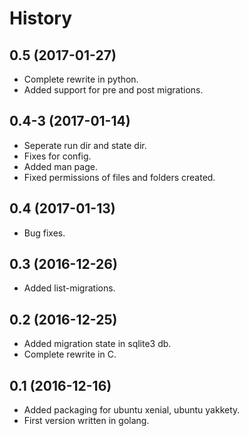 # History

## 0.5 (2017-01-27)
* Complete rewrite in python.
* Added support for pre and post migrations.

## 0.4-3 (2017-01-14)
* Seperate run dir and state dir.
* Fixes for config.
* Added man page.
* Fixed permissions of files and folders created.

## 0.4 (2017-01-13)
* Bug fixes.

## 0.3 (2016-12-26)
* Added list-migrations.

## 0.2 (2016-12-25)
* Added migration state in sqlite3 db.
* Complete rewrite in C.

## 0.1 (2016-12-16)
* Added packaging for ubuntu xenial, ubuntu yakkety.
* First version written in golang.

